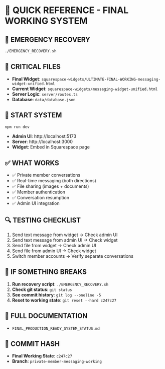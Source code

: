 # 🎯 QUICK REFERENCE - FINAL WORKING SYSTEM

## 🚨 **EMERGENCY RECOVERY**
```bash
./EMERGENCY_RECOVERY.sh
```

## 📁 **CRITICAL FILES**
- **Final Widget**: `squarespace-widgets/ULTIMATE-FINAL-WORKING-messaging-widget-unified.html`
- **Current Widget**: `squarespace-widgets/messaging-widget-unified.html`
- **Server Logic**: `server/routes.ts`
- **Database**: `data/database.json`

## 🔧 **START SYSTEM**
```bash
npm run dev
```
- **Admin UI**: http://localhost:5173
- **Server**: http://localhost:3000
- **Widget**: Embed in Squarespace page

## ✅ **WHAT WORKS**
- ✅ Private member conversations
- ✅ Real-time messaging (both directions)
- ✅ File sharing (images + documents)
- ✅ Member authentication
- ✅ Conversation resumption
- ✅ Admin UI integration

## 🔍 **TESTING CHECKLIST**
1. Send text message from widget → Check admin UI
2. Send text message from admin UI → Check widget
3. Send file from widget → Check admin UI
4. Send file from admin UI → Check widget
5. Switch member accounts → Verify separate conversations

## 🚨 **IF SOMETHING BREAKS**
1. **Run recovery script**: `./EMERGENCY_RECOVERY.sh`
2. **Check git status**: `git status`
3. **See commit history**: `git log --oneline -5`
4. **Reset to working state**: `git reset --hard c247c27`

## 📖 **FULL DOCUMENTATION**
- `FINAL_PRODUCTION_READY_SYSTEM_STATUS.md`

## 🎊 **COMMIT HASH**
- **Final Working State**: `c247c27`
- **Branch**: `private-member-messaging-working` 